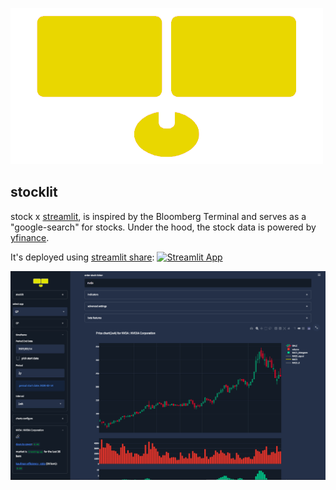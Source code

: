 ![stocklit Logo](asset/app_logo_gold.png)
## stocklit
stock x [streamlit](https://streamlit.io/), is inspired by the Bloomberg Terminal and serves as a "google-search" for stocks. Under the hood, the stock data is powered by [yfinance](https://github.com/ranaroussi/yfinance).

It's deployed using [streamlit share](https://www.streamlit.io/sharing): [![Streamlit App](https://static.streamlit.io/badges/streamlit_badge_black_white.svg)](https://share.streamlit.io/ohjho/stocklit)

[![stocklit Screenshoot](asset/app_screenshot.png)](https://share.streamlit.io/ohjho/stocklit)
